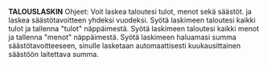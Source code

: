 **TALOUSLASKIN**
Ohjeet: Voit laskea taloutesi tulot, menot sekä säästöt. ja laskea säästötavoitteen yhdeksi vuodeksi. 
Syötä laskimeen taloutesi kaikki tulot ja tallenna "tulot" näppäimestä.
Syötä laskimeen taloutesi kaikki menot ja tallenna "menot" näppäimestä.
Syötä laskimeen haluamasi summa säästötavoitteeseen, sinulle lasketaan automaattisesti kuukausittainen säästöön laitettava summa.
